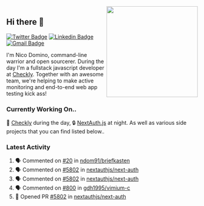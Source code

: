 <img align="right" src="https://user-images.githubusercontent.com/7415984/172472491-91b16eac-fa22-4ecf-92df-d687139fd1f9.gif" width="240" />

## Hi there 👋

[![Twitter Badge](https://img.shields.io/badge/-@ndom91-1ca0f1?style=flat-square&labelColor=1ca0f1&logo=twitter&logoColor=white&link=https://twitter.com/ndom91)](https://twitter.com/ndom91) [![Linkedin Badge](https://img.shields.io/badge/-ndom91-blue?style=flat-square&logo=Linkedin&logoColor=white&link=https://www.linkedin.com/in/ndom91/)](https://www.linkedin.com/in/ndom91/) [![Gmail Badge](https://img.shields.io/badge/-yo@ndo.dev-c14438?style=flat-square&logo=mail.ru&logoColor=white&link=mailto:yo@ndo.dev)](mailto:yo@ndo.dev)

I'm Nico Domino, command-line warrior and open sourcerer. During the day I'm a fullstack javascript developer at [Checkly](https://checklyhq.com). Together with an awesome team, we're helping to make active monitoring and end-to-end web app testing kick ass!

### Currently Working On..

🦝 [Checkly](https://checklyhq.com) during the day, 🔒 [NextAuth.js](https://github.com/nextauthjs/next-auth) at night. As well as various side projects that you can find listed below..

<!--START_SECTION_PROFILE_VIEWS:readme-info-->
<!--END_SECTION_PROFILE_VIEWS:readme-info-->

<!--START_SECTION_DAILY_COMMIT:readme-info-->
<!--END_SECTION_DAILY_COMMIT:readme-info-->

<!--START_SECTION_WEEKLY_COMMIT:readme-info-->
<!--END_SECTION_WEEKLY_COMMIT:readme-info-->

### Latest Activity

<!--START_SECTION:activity-->
1. 🗣 Commented on [#20](https://github.com/ndom91/briefkasten/issues/20) in [ndom91/briefkasten](https://github.com/ndom91/briefkasten)
2. 🗣 Commented on [#5802](https://github.com/nextauthjs/next-auth/issues/5802) in [nextauthjs/next-auth](https://github.com/nextauthjs/next-auth)
3. 🗣 Commented on [#5802](https://github.com/nextauthjs/next-auth/issues/5802) in [nextauthjs/next-auth](https://github.com/nextauthjs/next-auth)
4. 🗣 Commented on [#800](https://github.com/gdh1995/vimium-c/issues/800) in [gdh1995/vimium-c](https://github.com/gdh1995/vimium-c)
5. 💪 Opened PR [#5802](https://github.com/nextauthjs/next-auth/pull/5802) in [nextauthjs/next-auth](https://github.com/nextauthjs/next-auth)
<!--END_SECTION:activity-->
